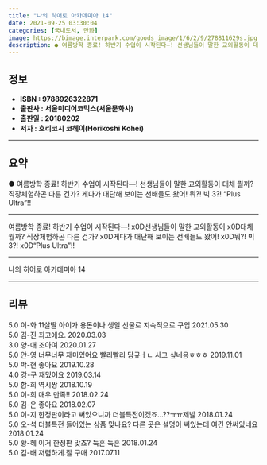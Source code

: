 ```yaml
---
title: "나의 히어로 아카데미아 14"
date: 2021-09-25 03:30:04
categories: [국내도서, 만화]
image: https://bimage.interpark.com/goods_image/1/6/2/9/278811629s.jpg
description: ● 여름방학 종료! 하반기 수업이 시작된다―! 선생님들이 말한 교외활동이 대체 뭘까? 직장체험하곤 다른 건가? 게다가 대단해 보이는 선배들도 왔어! 뭐?! 빅 3?! “Plus Ultra”!!
---
```


## **정보**

- **ISBN : 9788926322871**
- **출판사 : 서울미디어코믹스(서울문화사)**
- **출판일 : 20180202**
- **저자 : 호리코시 코헤이(Horikoshi Kohei)**

------



## **요약**

●  여름방학 종료! 하반기 수업이 시작된다―! 선생님들이 말한 교외활동이 대체 뭘까? 직장체험하곤 다른 건가? 게다가 대단해 보이는 선배들도 왔어! 뭐?! 빅 3?! “Plus Ultra”!!

------

여름방학 종료! 하반기 수업이 시작된다―! x0D선생님들이 말한 교외활동이 x0D대체 뭘까? 직장체험하곤 다른 건가? x0D게다가 대단해 보이는 선배들도 왔어! x0D뭐?! 빅 3?! x0D“Plus Ultra”!!

------


나의 히어로 아카데미아 14 

------


## **리뷰** 

5.0 이-화 11살딸 아이가 용돈이나 생일 선물로 지속적으로 구입 2021.05.30 <br/>5.0 김-진 최고에요. 2020.03.03 <br/>3.0 양-애 조아여 2020.01.27 <br/>5.0 안-영 너무너무 재미있어요 빨리빨리 담규ㅓㄴ 사고 싶네용ㅎㅎㅎ 2019.11.01 <br/>5.0 박-현 좋아요 2019.10.28 <br/>4.0 강-구 재밌어요  2019.03.14 <br/>5.0 함-희 역시짱 2018.10.19 <br/>5.0 이-희 매우 만족!! 2018.02.24 <br/>5.0 김-은 좋아요   2018.02.07 <br/>5.0 이-지 한정판이라고 써있으니까 더블특전이겠죠...??ㅠㅠ제발 2018.01.24 <br/>5.0 오-석 더블특전 들어있는 상품 맞나요? 다른 곳은 설명이 써있는데 여긴 안써있네요 2018.01.24 <br/>5.0 황-혜 이거 한정판 맞죠? 둑흔 둑흔 2018.01.24 <br/>5.0 김-배 저렴하게.잘 구매 2017.07.11 <br/>